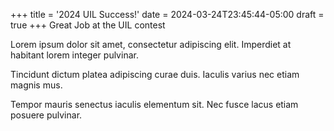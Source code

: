 +++
title = '2024 UIL Success!'
date = 2024-03-24T23:45:44-05:00
draft = true
+++
Great Job at the UIL contest

Lorem ipsum dolor sit amet, consectetur adipiscing elit. Imperdiet at habitant lorem integer pulvinar.
<!--more-->
Tincidunt dictum platea adipiscing curae duis. Iaculis varius nec etiam magnis mus.

Tempor mauris senectus iaculis elementum sit. Nec fusce lacus etiam posuere pulvinar.